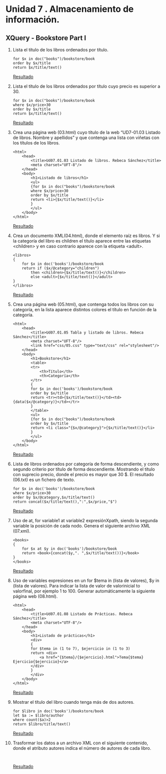 # Unidad 7 . Almacenamiento de información. 
## XQuery - Bookstore Part I
1. Lista el título de los libros ordenados por título.
   
    ```xq
    for $x in doc("books")/bookstore/book
    order by $x/title
    return $x/title/text()
    ```

    [Resultado](../target/resultado01.txt)

2. Lista el título de los libros ordenados por título cuyo precio es superior a 30.
   
    ```xq
    for $x in doc("books")/bookstore/book
    where $x/price>30
    order by $x/title
    return $x/title/text()
    ```

    [Resultado](../target/resultado02.txt)

3. Crea una página web (03.html) cuyo título de la web “UD7-01.03 Listado de libros. Nombre y apellidos” y que contenga una lista con viñetas con los títulos de los libros.
   
    ```xq
    <html>
        <head>
            <title>Ud07.01.03 Listado de libros. Rebeca Sánchez</title>
            <meta charset="UFT-8"/>
        </head>
        <body>
            <h1>Listado de libros</h1>
            <ul>
            {for $x in doc("books")/bookstore/book
            where $x/price>30
            order by $x/title
            return <li>{$x/title/text()}</li>
            }
            </ul>
        </body>
    </html>
    ```

    [Resultado](../target/resultado03.html)

4. Crea un documento XML(04.html), donde el elemento raíz es libros. Y si la categoría del libro es children el título aparece entre las etiquetas &lt;children&gt; y en caso contrario aparece con la etiqueta &lt;adult&gt;.
   
    ```xq
    <libros>
    {
        for $x in doc('books')/bookstore/book
        return if ($x/@category="children")
            then <children>{$x/title/text()}</children>
            else <adult>{$x/title/text()}</adult>
    }
    </libros>
    ```

    [Resultado](../target/resultado04.xml)

5. Crea una página web (05.html), que contenga todos los libros con su categoría, en la lista aparece distintos colores el título en función de la categoría.
    
    ```xq
    <html>
        <head>
            <title>Ud07.01.05 Tabla y listado de libros. Rebeca Sánchez</title>
            <meta charset="UFT-8"/>
            <link href="css/05.css" type="text/css" rel="stylesheet"/>
        </head>
        <body>
            <h1>Bookstore</h1>
            <table>
            <tr>
                <th>Título</th>
                <th>Categoría</th>
            </tr>
            {
            for $x in doc('books')/bookstore/book
            order by $x/title
            return <tr><td>{$x/title/text()}</td><td>{data($x/@category)}</td></tr>
            }
            </table>
            <ul>
            {for $x in doc("books")/bookstore/book
            order by $x/title
            return <li class="{$x/@category}">{$x/title/text()}</li>
            }
            </ul>
        </body>
    </html>
    ```

    [Resultado](../target/resultado05.html)

6. Lista de libros ordenados por categoría de forma descendiente, y como segundo criterio por título de forma descendiente. Mostrando el título con suprecio precio, donde el precio es mayor que 30 $. El resultado (06.txt) es un fichero de texto.
    
    ```xq
    for $x in doc('books')/bookstore/book
    where $x/price>30
    order by $x/@category,$x/title/text()
    return concat($x/title/text(),":",$x/price,"$")
    ```

    [Resultado](../target/resultado06.txt)

7. Uso de at, for variable1 at variable2 expresiónXpath, siendo la segunda variable la posición de cada nodo. Genera el siguiente archivo XML (07.xml).
    
    ```xq
    <books>
    {
        for $x at $y in doc('books')/bookstore/book
        return <book>{concat($y,". ",$x/title/text())}</book>
    }
    </books>
    ```

    [Resultado](../target/resultado07.xml)

8. Uso de variables expresiones en un for $tema in (lista de valores), $y in (lista de valores). Para indicar la lista de valor de valorinicial to valorfinal, por ejemplo 1 to 100. Generar automáticamente la siguiente página web (08.html).
    
    ```xq
    <html>
        <head>
            <title>Ud07.01.08 Listado de Prácticas. Rebeca Sánchez</title>
            <meta charset="UTF-8"/>
        </head>
        <body>
            <h1>Listado de prácticas</h1>
            <div>
            {
            for $tema in (1 to 7), $ejercicio in (1 to 3)
            return <div>
                <a href="{$tema}/{$ejercicio}.html">Tema{$tema} Ejercicio{$ejercicio}</a>
            </div>
            }
            </div>
        </body>
    </html>
    ```

    [Resultado](../target/resultado08.html)

9. Mostrar el título del libro cuando tenga más de dos autores.
    
    ```xq
    for $libro in doc('books')/bookstore/book
    let $a := $libro/author
    where count($a)>2
    return $libro/title/text()
    ```

    [Resultado](../target/resultado09.txt)

10. Trasformar los datos a un archivo XML con el siguiente contenido, donde el atributo autores indica el número de autores de cada libro.
    
    ```xq
    
    
    ```

    [Resultado](../target/resultado10.xml)

